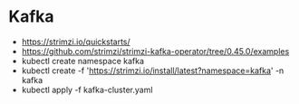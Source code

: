 # Kafka
* https://strimzi.io/quickstarts/
* https://github.com/strimzi/strimzi-kafka-operator/tree/0.45.0/examples
* kubectl create namespace kafka
* kubectl create -f 'https://strimzi.io/install/latest?namespace=kafka' -n kafka
* kubectl apply -f kafka-cluster.yaml